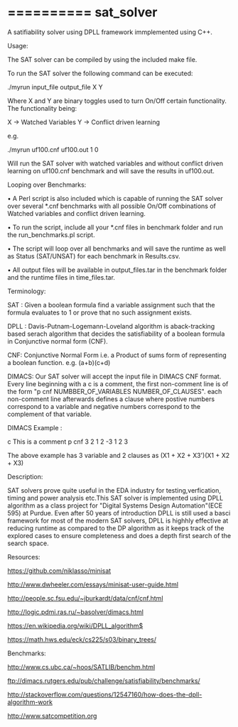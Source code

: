 ==========
sat_solver
==========

A satifiability solver using DPLL framework immplemented using C++. 


Usage:


The SAT solver can be compiled by using the included make file.

To run the SAT solver the following command can be executed:

./myrun input_file output_file X Y

Where X and Y are binary toggles used to turn On/Off certain functionality. The functionality being:

X -> Watched Variables
Y -> Conflict driven learning

e.g. 

./myrun uf100.cnf uf100.out 1 0

Will run the SAT solver with watched variables and without conflict driven learning on uf100.cnf benchmark and will save the results in uf100.out.

Looping over Benchmarks:

•  A Perl script is also included which is capable of running the SAT solver over several *.cnf benchmarks with all possible On/Off combinations of Watched variables and conflict driven learning. 

•	To run the script, include all your *.cnf files in benchmark folder and run the run_benchmarks.pl script.

•	 The script will loop over all benchmarks and will save the runtime as well as Status (SAT/UNSAT) for each benchmark in Results.csv. 

•	All output files will be available in output_files.tar in the benchmark folder and the runtime files in time_files.tar.



Terminology:

SAT : Given a boolean formula find a variable assignment such that the formula evaluates to 1 or prove that no such assignment exists.

DPLL : Davis-Putnam-Logemann-Loveland algorithm is aback-tracking based serach algorithm that decides the satisfiability of a boolean formula in Conjunctive normal form (CNF).

CNF: Conjunctive Normal Form i.e. a Product of sums form of representing a boolean function. e.g. (a+b)(c+d)

DIMACS: Our SAT solver will accept the input file in DIMACS CNF format. Every line beginning with a c is a comment, the first non-comment line is of the form "p cnf NUMBBER_OF_VARIABLES NUMBER_OF_CLAUSES". each non-comment line afterwards defines a clause where postive numbers correspond to a variable and negative numbers correspond to the complement of that variable.

DIMACS Example : 

c This is a comment
p cnf 3 2
1 2 -3
1 2 3

The above example has 3 variable and 2 clauses as (X1 + X2 + X3')(X1 + X2 + X3)

Description:

SAT solvers prove quite useful in the EDA industry for testing,verfication, timing and power analysis etc.This SAT solver is implemented using DPLL algorithm as a class project for "Digital Systems Design Automation"(ECE 595) at Purdue. Even after 50 years of introduction DPLL is still used a basci framework for most of the modern SAT solvers, DPLL is highhly effective at reducing runtime as compared to the DP algorithm as it keeps track of the explored cases to ensure completeness and does a depth first search of the search space.

Resources:

https://github.com/niklasso/minisat

http://www.dwheeler.com/essays/minisat-user-guide.html

http://people.sc.fsu.edu/~jburkardt/data/cnf/cnf.html

http://logic.pdmi.ras.ru/~basolver/dimacs.html

https://en.wikipedia.org/wiki/DPLL_algorithm$

https://math.hws.edu/eck/cs225/s03/binary_trees/

Benchmarks:

http://www.cs.ubc.ca/~hoos/SATLIB/benchm.html

ftp://dimacs.rutgers.edu/pub/challenge/satisfiability/benchmarks/

http://stackoverflow.com/questions/12547160/how-does-the-dpll-algorithm-work

http://www.satcompetition.org
